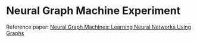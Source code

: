 # Neural Graph Machine Experiment
Reference paper: [Neural Graph Machines: Learning Neural Networks Using Graphs](https://arxiv.org/abs/1703.04818)
